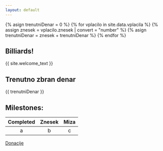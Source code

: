 ```yaml
---
layout: default
---
```

{% asign trenutniDenar = 0 %}
{% for vplacilo in site.data.vplacila %}
{% assign znesek = vplacilo.znesek | convert = "number" %}
{% asign trenutniDenar = znesek + trenutniDenar %}
{% endfor %}

## Billiards!

{{ site.welcome_text }}

## Trenutno zbran denar
{{ trenutniDenar }}

## Milestones:

| Completed | Znesek | Miza |
| :---: | :---: | :---: |
| a | b | c |

[Donacije](../donacije)
